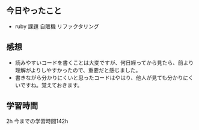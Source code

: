 ## 今日やったこと
- ruby 課題 自販機 リファクタリング

## 感想

- 読みやすいコードを書くことは大変ですが、何日経ってから見たら、前より理解がよりしやすかったので、重要だと感じました。
- 書きながら分かりにくいと思ったコードはやはり、他人が見ても分かりにくいですね。覚えておきます。

## 学習時間
2h 
今までの学習時間142h

